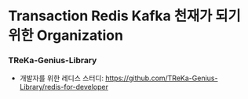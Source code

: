 # Transaction Redis Kafka 천재가 되기 위한 Organization
### TReKa-Genius-Library 

- 개발자를 위한 레디스 스터디: https://github.com/TReKa-Genius-Library/redis-for-developer
